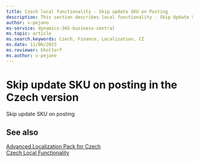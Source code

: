 ```yaml
---
title: Czech local functionality - Skip update SKU on Posting
description: This section describes local functionality - Skip Update SKU on Posting in the Czech version of Business Central.
author: v-pejano
ms-service: dynamics-365-business-central
ms.topic: article
ms.search.keywords: Czech, Finance, Localization, CZ
ms.date: 11/06/2023
ms.reviewer: bholtorf
ms.author: v-pejano
---
```


# Skip update SKU on posting in the Czech version

Skip update SKU on posting

## See also

[Advanced Localization Pack for Czech](ui-extensions-advanced-localization-pack-cz.md)  
[Czech Local Functionality](czech-local-functionality.md)  
